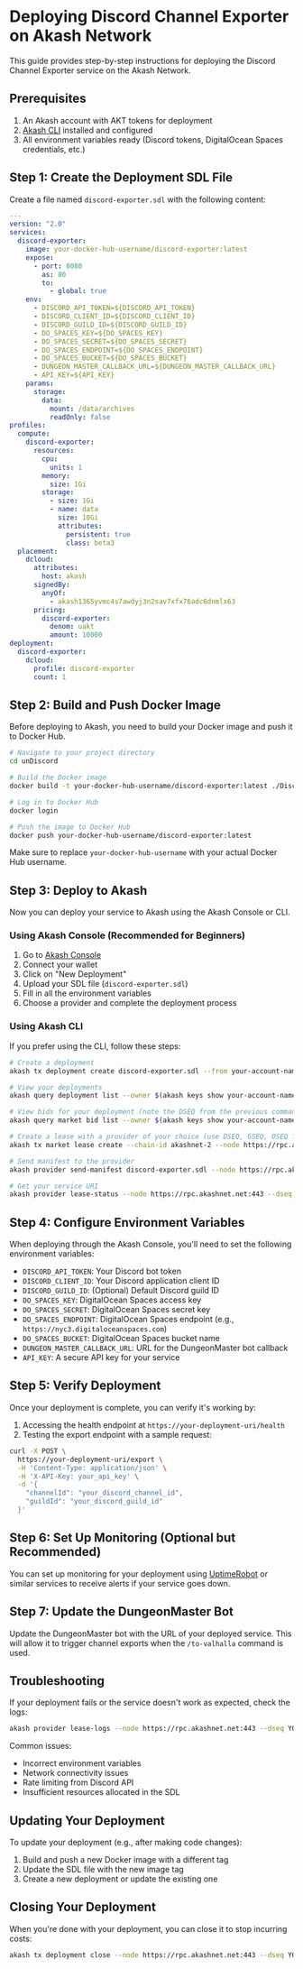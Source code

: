# Deploying Discord Channel Exporter on Akash Network

This guide provides step-by-step instructions for deploying the Discord Channel Exporter service on the Akash Network.

## Prerequisites

1. An Akash account with AKT tokens for deployment
2. [Akash CLI](https://docs.akash.network/guides/cli) installed and configured
3. All environment variables ready (Discord tokens, DigitalOcean Spaces credentials, etc.)

## Step 1: Create the Deployment SDL File

Create a file named `discord-exporter.sdl` with the following content:

```yaml
---
version: "2.0"
services:
  discord-exporter:
    image: your-docker-hub-username/discord-exporter:latest
    expose:
      - port: 8080
        as: 80
        to:
          - global: true
    env:
      - DISCORD_API_TOKEN=${DISCORD_API_TOKEN}
      - DISCORD_CLIENT_ID=${DISCORD_CLIENT_ID}
      - DISCORD_GUILD_ID=${DISCORD_GUILD_ID}
      - DO_SPACES_KEY=${DO_SPACES_KEY}
      - DO_SPACES_SECRET=${DO_SPACES_SECRET}
      - DO_SPACES_ENDPOINT=${DO_SPACES_ENDPOINT}
      - DO_SPACES_BUCKET=${DO_SPACES_BUCKET}
      - DUNGEON_MASTER_CALLBACK_URL=${DUNGEON_MASTER_CALLBACK_URL}
      - API_KEY=${API_KEY}
    params:
      storage:
        data:
          mount: /data/archives
          readOnly: false
profiles:
  compute:
    discord-exporter:
      resources:
        cpu:
          units: 1
        memory:
          size: 1Gi
        storage:
          - size: 1Gi
          - name: data
            size: 10Gi
            attributes:
              persistent: true
              class: beta3
  placement:
    dcloud:
      attributes:
        host: akash
      signedBy:
        anyOf:
          - akash1365yvmc4s7awdyj3n2sav7xfx76adc6dnmlx63
      pricing:
        discord-exporter:
          denom: uakt
          amount: 10000
deployment:
  discord-exporter:
    dcloud:
      profile: discord-exporter
      count: 1
```

## Step 2: Build and Push Docker Image

Before deploying to Akash, you need to build your Docker image and push it to Docker Hub.

```bash
# Navigate to your project directory
cd unDiscord

# Build the Docker image
docker build -t your-docker-hub-username/discord-exporter:latest ./DiscordBot

# Log in to Docker Hub
docker login

# Push the image to Docker Hub
docker push your-docker-hub-username/discord-exporter:latest
```

Make sure to replace `your-docker-hub-username` with your actual Docker Hub username.

## Step 3: Deploy to Akash

Now you can deploy your service to Akash using the Akash Console or CLI.

### Using Akash Console (Recommended for Beginners)

1. Go to [Akash Console](https://console.akash.network)
2. Connect your wallet
3. Click on "New Deployment"
4. Upload your SDL file (`discord-exporter.sdl`)
5. Fill in all the environment variables
6. Choose a provider and complete the deployment process

### Using Akash CLI

If you prefer using the CLI, follow these steps:

```bash
# Create a deployment
akash tx deployment create discord-exporter.sdl --from your-account-name --chain-id akashnet-2 --node https://rpc.akashnet.net:443 --gas-prices 0.025uakt --gas auto --gas-adjustment 1.3 -y

# View your deployments
akash query deployment list --owner $(akash keys show your-account-name -a) --node https://rpc.akashnet.net:443

# View bids for your deployment (note the DSEQ from the previous command)
akash query market bid list --owner $(akash keys show your-account-name -a) --node https://rpc.akashnet.net:443 --dseq YOUR_DSEQ

# Create a lease with a provider of your choice (use DSEQ, GSEQ, OSEQ from previous commands)
akash tx market lease create --chain-id akashnet-2 --node https://rpc.akashnet.net:443 --dseq YOUR_DSEQ --provider PROVIDER_ADDRESS --gseq 1 --oseq 1 --from your-account-name --gas-prices 0.025uakt --gas auto --gas-adjustment 1.3 -y

# Send manifest to the provider
akash provider send-manifest discord-exporter.sdl --node https://rpc.akashnet.net:443 --dseq YOUR_DSEQ --provider PROVIDER_ADDRESS --from your-account-name --home ~/.akash

# Get your service URI
akash provider lease-status --node https://rpc.akashnet.net:443 --dseq YOUR_DSEQ --provider PROVIDER_ADDRESS --from your-account-name --home ~/.akash
```

## Step 4: Configure Environment Variables

When deploying through the Akash Console, you'll need to set the following environment variables:

- `DISCORD_API_TOKEN`: Your Discord bot token
- `DISCORD_CLIENT_ID`: Your Discord application client ID
- `DISCORD_GUILD_ID`: (Optional) Default Discord guild ID
- `DO_SPACES_KEY`: DigitalOcean Spaces access key
- `DO_SPACES_SECRET`: DigitalOcean Spaces secret key
- `DO_SPACES_ENDPOINT`: DigitalOcean Spaces endpoint (e.g., `https://nyc3.digitaloceanspaces.com`)
- `DO_SPACES_BUCKET`: DigitalOcean Spaces bucket name
- `DUNGEON_MASTER_CALLBACK_URL`: URL for the DungeonMaster bot callback
- `API_KEY`: A secure API key for your service

## Step 5: Verify Deployment

Once your deployment is complete, you can verify it's working by:

1. Accessing the health endpoint at `https://your-deployment-uri/health`
2. Testing the export endpoint with a sample request:

```bash
curl -X POST \
  https://your-deployment-uri/export \
  -H 'Content-Type: application/json' \
  -H 'X-API-Key: your_api_key' \
  -d '{
    "channelId": "your_discord_channel_id",
    "guildId": "your_discord_guild_id"
  }'
```

## Step 6: Set Up Monitoring (Optional but Recommended)

You can set up monitoring for your deployment using [UptimeRobot](https://uptimerobot.com/) or similar services to receive alerts if your service goes down.

## Step 7: Update the DungeonMaster Bot

Update the DungeonMaster bot with the URL of your deployed service. This will allow it to trigger channel exports when the `/to-valhalla` command is used.

## Troubleshooting

If your deployment fails or the service doesn't work as expected, check the logs:

```bash
akash provider lease-logs --node https://rpc.akashnet.net:443 --dseq YOUR_DSEQ --provider PROVIDER_ADDRESS --from your-account-name --home ~/.akash
```

Common issues:
- Incorrect environment variables
- Network connectivity issues
- Rate limiting from Discord API
- Insufficient resources allocated in the SDL

## Updating Your Deployment

To update your deployment (e.g., after making code changes):

1. Build and push a new Docker image with a different tag
2. Update the SDL file with the new image tag
3. Create a new deployment or update the existing one

## Closing Your Deployment

When you're done with your deployment, you can close it to stop incurring costs:

```bash
akash tx deployment close --node https://rpc.akashnet.net:443 --dseq YOUR_DSEQ --from your-account-name --chain-id akashnet-2 --gas-prices 0.025uakt --gas auto --gas-adjustment 1.3 -y
```